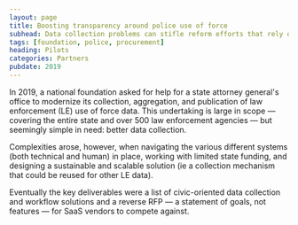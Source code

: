 ```yaml
---
layout: page
title: Boosting transparency around police use of force
subhead: Data collection problems can stifle reform efforts that rely on data, such as the New Jersey effort to create an "early warning" system for abuse
tags: [foundation, police, procurement]
heading: Pilots
categories: Partners
pubdate: 2019
---
```

In 2019, a national foundation asked for help for a state attorney general's office to modernize its collection, aggregation, and publication of law enforcement (LE) use of force data. This undertaking is large in scope — covering the entire state and over 500 law enforcement agencies — but seemingly simple in need: better data collection. 

Complexities arose, however, when navigating the various different systems (both technical and human) in place, working with limited state funding, and designing a sustainable and scalable solution (ie a collection mechanism that could be reused for other LE data). 

Eventually the key deliverables were a list of civic-oriented data collection and workflow solutions and a reverse RFP — a statement of goals, not features — for SaaS vendors to compete against.